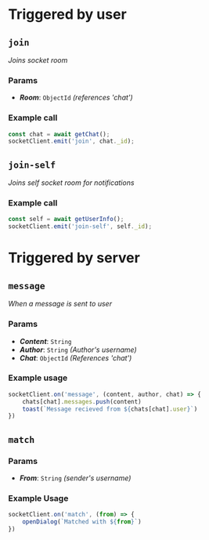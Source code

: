 # Triggered by user

## `join`

_Joins socket room_

### Params

  - **_Room_**: `ObjectId` _(references 'chat')_

### Example call
```ts
const chat = await getChat();
socketClient.emit('join', chat._id);
```

## `join-self`

_Joins self socket room for notifications_

### Example call

```ts
const self = await getUserInfo();
socketClient.emit('join-self', self._id);
```

# Triggered by server

## `message`

_When a message is sent to user_

### Params

  - **_Content_**: `String`
  - **_Author_**: `String` _(Author's username)_
  - **_Chat_**: `ObjectId` _(References 'chat')_

### Example usage
```ts
socketClient.on('message', (content, author, chat) => {
    chats[chat].messages.push(content)
    toast(`Message recieved from ${chats[chat].user}`)
})
```

## `match`

### Params

  - **_From_**: `String` _(sender's username)_

### Example Usage
```ts
socketClient.on('match', (from) => {
    openDialog(`Matched with ${from}`)
})
```